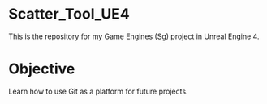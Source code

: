 # Scatter_Tool_UE4

This is the repository for my Game Engines (Sg) project in Unreal Engine 4.

# Objective

Learn how to use Git as a platform for future projects.

